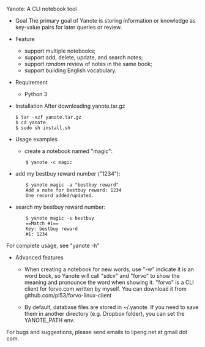 Yanote: A CLI notebook tool

* Goal
  The primary goal of Yanote is storing information or knowledge as key-value
  pairs for later queries or review. 

* Feature
  - support multiple notebooks;
  - support add, delete, update, and search notes;
  - support *random* review of notes in the same book;
  - support building English vocabulary.

* Requirement
  - Python 3

* Installation 
  After downloading yanote.tar.gz
  ```
  $ tar -xzf yanote.tar.gz
  $ cd yanote
  $ sudo sh install.sh
  ```

* Usage examples
  - create a notebook named "magic": 
```
       $ yanote -c magic
```
  - add my bestbuy reward number ("1234"): 
```
       $ yanote magic -a "bestbuy reward" 
       Add a note for bestbuy reward: 1234
       One record added/updated.
```
  - search my bestbuy reward number:
```
       $ yanote magic -s bestbuy
       ==Match #1==
       Key: bestbuy reward
       #1: 1234
```
  For complete usage, see "yanote -h"
 
* Advanced features
  - When creating a notebook for new words, use "-w" indicate it is an word
    book, so Yanote will call "sdcv" and "forvo" to show the meaning and pronounce the
    word when showing it. "forvo" is a CLI client for forvo.com written by myself. 
    You can download it from github.com/pl53/forvo-linux-client

  - By default, database files are stored in ~/.yanote. If you need to save them
    in another directory (e.g. Dropbox folder), you can set the YANOTE_PATH env.

For bugs and suggestions, please send emails to lipeng.net at gmail dot com.
